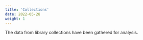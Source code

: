 ```yaml
---
title: 'Collections'
date: 2022-05-28
weight: 1
---
```


The data from library collections have been gathered for analysis.
